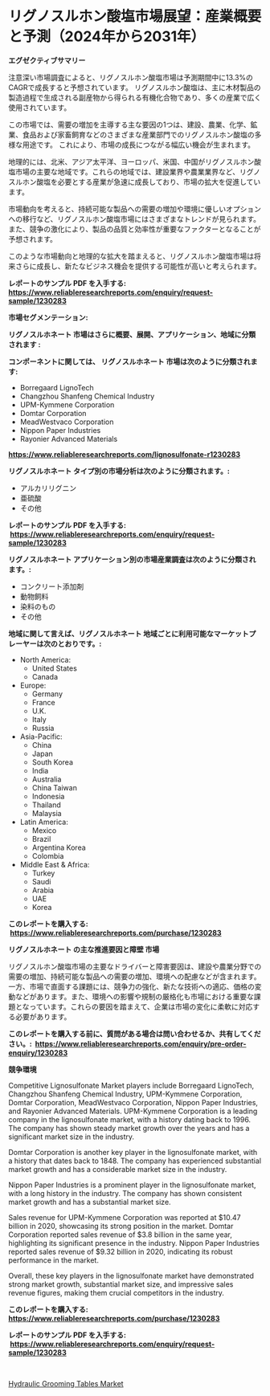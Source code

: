 <p><h1>リグノスルホン酸塩市場展望：産業概要と予測（2024年から2031年）</h1></p><p><strong>エグゼクティブサマリー</strong></p>
<p><p>注意深い市場調査によると、リグノスルホン酸塩市場は予測期間中に13.3%のCAGRで成長すると予想されています。 リグノスルホン酸塩は、主に木材製品の製造過程で生成される副産物から得られる有機化合物であり、多くの産業で広く使用されています。</p><p>この市場では、需要の増加を主導する主な要因の1つは、建設、農業、化学、鉱業、食品および家畜飼育などのさまざまな産業部門でのリグノスルホン酸塩の多様な用途です。 これにより、市場の成長につながる幅広い機会が生まれます。</p><p>地理的には、北米、アジア太平洋、ヨーロッパ、米国、中国がリグノスルホン酸塩市場の主要な地域です。これらの地域では、建設業界や農業業界など、リグノスルホン酸塩を必要とする産業が急速に成長しており、市場の拡大を促進しています。</p><p>市場動向を考えると、持続可能な製品への需要の増加や環境に優しいオプションへの移行など、リグノスルホン酸塩市場にはさまざまなトレンドが見られます。 また、競争の激化により、製品の品質と効率性が重要なファクターとなることが予想されます。</p><p>このような市場動向と地理的な拡大を踏まえると、リグノスルホン酸塩市場は将来さらに成長し、新たなビジネス機会を提供する可能性が高いと考えられます。</p></p>
<p><strong>レポートのサンプル PDF を入手する: <a href="https://www.reliableresearchreports.com/enquiry/request-sample/1230283">https://www.reliableresearchreports.com/enquiry/request-sample/1230283</a></strong></p>
<p><strong>市場セグメンテーション:</strong></p>
<p><strong> リグノスルホネート 市場はさらに概要、展開、アプリケーション、地域に分類されます :</strong></p>
<p><strong>コンポーネントに関しては、 リグノスルホネート 市場は次のように分類されます: &nbsp;</strong></p>
<p><ul><li>Borregaard LignoTech</li><li>Changzhou Shanfeng Chemical Industry</li><li>UPM-Kymmene Corporation</li><li>Domtar Corporation</li><li>MeadWestvaco Corporation</li><li>Nippon Paper Industries</li><li>Rayonier Advanced Materials</li></ul></p>
<p><strong><a href="https://www.reliableresearchreports.com/lignosulfonate-r1230283">https://www.reliableresearchreports.com/lignosulfonate-r1230283</a></strong></p>
<p><strong> リグノスルホネート タイプ別の市場分析は次のように分類されます。:</strong></p>
<p><ul><li>アルカリリグニン</li><li>亜硫酸</li><li>その他</li></ul></p>
<p><strong>レポートのサンプル PDF を入手する: &nbsp;<a href="https://www.reliableresearchreports.com/enquiry/request-sample/1230283">https://www.reliableresearchreports.com/enquiry/request-sample/1230283</a></strong></p>
<p><strong> リグノスルホネート アプリケーション別の市場産業調査は次のように分類されます。:</strong></p>
<p><ul><li>コンクリート添加剤</li><li>動物飼料</li><li>染料のもの</li><li>その他</li></ul></p>
<p><strong>地域に関して言えば、リグノスルホネート 地域ごとに利用可能なマーケットプレーヤーは次のとおりです。:</strong></p>
<p><ul>
    <li>
        North America:
        <ul>
            <li>United States</li>
            <li>Canada</li>
        </ul>
    </li>
    <li>
        Europe:
        <ul>
            <li>Germany</li>
            <li>France</li>
            <li>U.K.</li>
            <li>Italy</li>
            <li>Russia</li>
        </ul>
    </li>
    <li>
        Asia-Pacific:
        <ul>
            <li>China</li>
            <li>Japan</li>
            <li>South Korea</li>
            <li>India</li>
            <li>Australia</li>
            <li>China Taiwan</li>
            <li>Indonesia</li>
            <li>Thailand</li>
            <li>Malaysia</li>
        </ul>
    </li>
    <li>
        Latin America:
        <ul>
            <li>Mexico</li>
            <li>Brazil</li>
            <li>Argentina Korea</li>
            <li>Colombia</li>
        </ul>
    </li>
    <li>
        Middle East & Africa:
        <ul>
            <li>Turkey</li>
            <li>Saudi</li>
            <li>Arabia</li>
            <li>UAE</li>
            <li>Korea</li>
        </ul>
    </li>
    </ul></p>
<p><strong>このレポートを購入する: &nbsp;<a href="https://www.reliableresearchreports.com/purchase/1230283">https://www.reliableresearchreports.com/purchase/1230283</a></strong></p>
<p><strong>リグノスルホネート の主な推進要因と障壁 市場</strong></p>
<p><p>リグノスルホン酸塩市場の主要なドライバーと障害要因は、建設や農業分野での需要の増加、持続可能な製品への需要の増加、環境への配慮などが含まれます。一方、市場で直面する課題には、競争力の強化、新たな技術への適応、価格の変動などがあります。また、環境への影響や規制の厳格化も市場における重要な課題となっています。これらの要因を踏まえて、企業は市場の変化に柔軟に対応する必要があります。</p></p>
<p><strong>このレポートを購入する前に、質問がある場合は問い合わせるか、共有してください。:&nbsp; <a href="https://www.reliableresearchreports.com/enquiry/pre-order-enquiry/1230283">https://www.reliableresearchreports.com/enquiry/pre-order-enquiry/1230283</a></strong></p>
<p><strong>競争環境</strong></p>
<p><p>Competitive Lignosulfonate Market players include Borregaard LignoTech, Changzhou Shanfeng Chemical Industry, UPM-Kymmene Corporation, Domtar Corporation, MeadWestvaco Corporation, Nippon Paper Industries, and Rayonier Advanced Materials. UPM-Kymmene Corporation is a leading company in the lignosulfonate market, with a history dating back to 1996. The company has shown steady market growth over the years and has a significant market size in the industry. </p><p>Domtar Corporation is another key player in the lignosulfonate market, with a history that dates back to 1848. The company has experienced substantial market growth and has a considerable market size in the industry. </p><p>Nippon Paper Industries is a prominent player in the lignosulfonate market, with a long history in the industry. The company has shown consistent market growth and has a substantial market size. </p><p>Sales revenue for UPM-Kymmene Corporation was reported at $10.47 billion in 2020, showcasing its strong position in the market. Domtar Corporation reported sales revenue of $3.8 billion in the same year, highlighting its significant presence in the industry. Nippon Paper Industries reported sales revenue of $9.32 billion in 2020, indicating its robust performance in the market.</p><p>Overall, these key players in the lignosulfonate market have demonstrated strong market growth, substantial market size, and impressive sales revenue figures, making them crucial competitors in the industry.</p></p>
<p><strong>このレポートを購入する: &nbsp; <a href="https://www.reliableresearchreports.com/purchase/1230283">https://www.reliableresearchreports.com/purchase/1230283</a></strong></p>
<p><strong>レポートのサンプル PDF を入手する: &nbsp;<a href="https://www.reliableresearchreports.com/enquiry/request-sample/1230283">https://www.reliableresearchreports.com/enquiry/request-sample/1230283</a></strong><strong></strong></p>
<p>&nbsp;</p>
<p><p><a href="https://ivy-potential-64b.notion.site/Analyzing-Hydraulic-Grooming-Tables-Market-Global-Industry-Perspective-and-Forecast-2024-to-2031-2bcb82d691604860b5ac8942dd6a4794">Hydraulic Grooming Tables Market</a></p></p>